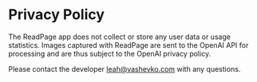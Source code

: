 # Privacy Policy

The ReadPage app does not collect or store any user data or usage statistics. Images captured with ReadPage are sent to the OpenAI API for processing and are thus subject to the OpenAI privacy policy.

Please contact the developer [leah@vashevko.com](mailto:leah@vashevko.com) with any questions.
